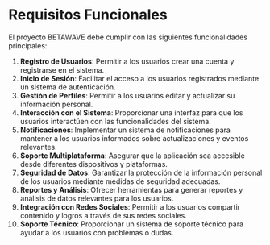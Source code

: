 # Requisitos Funcionales

El proyecto BETAWAVE debe cumplir con las siguientes funcionalidades principales:

1. **Registro de Usuarios**: Permitir a los usuarios crear una cuenta y registrarse en el sistema.
2. **Inicio de Sesión**: Facilitar el acceso a los usuarios registrados mediante un sistema de autenticación.
3. **Gestión de Perfiles**: Permitir a los usuarios editar y actualizar su información personal.
4. **Interacción con el Sistema**: Proporcionar una interfaz para que los usuarios interactúen con las funcionalidades del sistema.
5. **Notificaciones**: Implementar un sistema de notificaciones para mantener a los usuarios informados sobre actualizaciones y eventos relevantes.
6. **Soporte Multiplataforma**: Asegurar que la aplicación sea accesible desde diferentes dispositivos y plataformas.
7. **Seguridad de Datos**: Garantizar la protección de la información personal de los usuarios mediante medidas de seguridad adecuadas.
8. **Reportes y Análisis**: Ofrecer herramientas para generar reportes y análisis de datos relevantes para los usuarios.
9. **Integración con Redes Sociales**: Permitir a los usuarios compartir contenido y logros a través de sus redes sociales.
10. **Soporte Técnico**: Proporcionar un sistema de soporte técnico para ayudar a los usuarios con problemas o dudas.